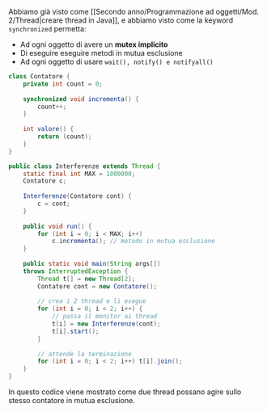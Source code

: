 Abbiamo già visto come [[Secondo anno/Programmazione ad oggetti/Mod. 2/Thread|creare thread in Java]], e abbiamo visto come la keyword `synchronized` permetta:
- Ad ogni oggetto di avere un **mutex implicito**
- Di eseguire eseguire metodi in mutua esclusione
- Ad ogni oggetto di usare `wait(), notify() e notifyall()`

```java
class Contatore {
    private int count = 0;
	
    synchronized void incrementa() {
        count++;
    }
	
    int valore() {
        return (count);
    }
}

public class Interferenze extends Thread {
    static final int MAX = 1000000;
    Contatore c;
	
    Interferenze(Contatore cont) {
        c = cont;
    }
	
    public void run() {
        for (int i = 0; i < MAX; i++)
            c.incrementa(); // metodo in mutua esclusione
    }
	
    public static void main(String args[])
    throws InterruptedException {
        Thread t[] = new Thread[2];
        Contatore cont = new Contatore();
		
        // crea i 2 thread e li esegue
        for (int i = 0; i < 2; i++) {
	        // passa il monitor ai thread
            t[i] = new Interferenze(cont);
            t[i].start();
        }
		
        // attende la terminazione
        for (int i = 0; i < 2; i++) t[i].join();
    }
}
```

In questo codice viene mostrato come due thread possano agire sullo stesso contatore in mutua esclusione.

